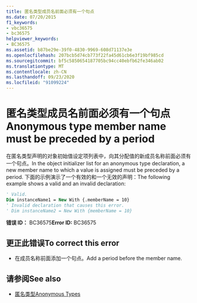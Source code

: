 ```yaml
---
title: 匿名类型成员名前面必须有一个句点
ms.date: 07/20/2015
f1_keywords:
- vbc36575
- bc36575
helpviewer_keywords:
- BC36575
ms.assetid: b87be29e-39f0-4830-9969-608d71137e3e
ms.openlocfilehash: 207bcb5d74cb773f22fa45d61cb6e3f19bf985cd
ms.sourcegitcommit: bf5c5850654187705bc94cc40ebfb62fe346ab02
ms.translationtype: MT
ms.contentlocale: zh-CN
ms.lasthandoff: 09/23/2020
ms.locfileid: "91099224"
---
```

# <a name="anonymous-type-member-name-must-be-preceded-by-a-period"></a><span data-ttu-id="1d77d-102">匿名类型成员名前面必须有一个句点</span><span class="sxs-lookup"><span data-stu-id="1d77d-102">Anonymous type member name must be preceded by a period</span></span>

<span data-ttu-id="1d77d-103">在匿名类型声明的对象初始值设定项列表中，向其分配值的新成员名称前面必须有一个句点。</span><span class="sxs-lookup"><span data-stu-id="1d77d-103">In the object initializer list for an anonymous type declaration, a new member name to which a value is assigned must be preceded by a period.</span></span> <span data-ttu-id="1d77d-104">下面的示例演示了一个有效的和一个无效的声明：</span><span class="sxs-lookup"><span data-stu-id="1d77d-104">The following example shows a valid and an invalid declaration:</span></span>  
  
```vb  
' Valid.  
Dim instanceName1 = New With {.memberName = 10}  
' Invalid declaration that causes this error.  
' Dim instanceName2 = New With {memberName = 10}  
```  
  
 <span data-ttu-id="1d77d-105">**错误 ID：** BC36575</span><span class="sxs-lookup"><span data-stu-id="1d77d-105">**Error ID:** BC36575</span></span>  
  
## <a name="to-correct-this-error"></a><span data-ttu-id="1d77d-106">更正此错误</span><span class="sxs-lookup"><span data-stu-id="1d77d-106">To correct this error</span></span>  
  
- <span data-ttu-id="1d77d-107">在成员名称前面添加一个句点。</span><span class="sxs-lookup"><span data-stu-id="1d77d-107">Add a period before the member name.</span></span>  
  
## <a name="see-also"></a><span data-ttu-id="1d77d-108">请参阅</span><span class="sxs-lookup"><span data-stu-id="1d77d-108">See also</span></span>

- [<span data-ttu-id="1d77d-109">匿名类型</span><span class="sxs-lookup"><span data-stu-id="1d77d-109">Anonymous Types</span></span>](../programming-guide/language-features/objects-and-classes/anonymous-types.md)
